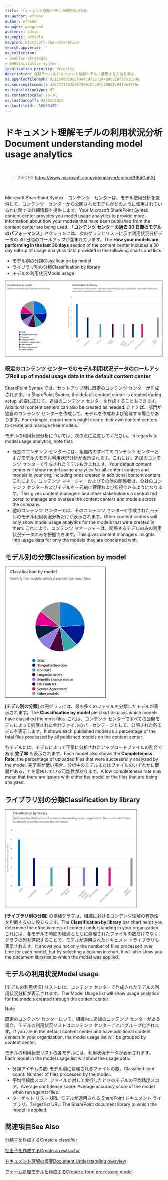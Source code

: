 ```yaml
---
title: ドキュメント理解モデルの利用状況分析
ms.author: efrene
author: efrene
manager: pamgreen
audience: admin
ms.topic: article
ms.prod: microsoft-365-enterprise
search.appverid: ''
ms.collection:
- enabler-strategic
- m365initiative-syntex
localization_priority: Priority
description: 保持ラベルをドキュメント理解モデルに適用する方法を学ぶ
ms.openlocfilehash: 92115d8b1985fa84cd72671442aca18f255355de
ms.sourcegitcommit: d354727303d9574991b5a0fd298d2c9414e19f6c
ms.translationtype: HT
ms.contentlocale: ja-JP
ms.lasthandoff: 02/02/2021
ms.locfileid: "50080439"
---
```

# <a name="document-understanding-model-usage-analytics"></a><span data-ttu-id="40e8d-103">ドキュメント理解モデルの利用状況分析</span><span class="sxs-lookup"><span data-stu-id="40e8d-103">Document understanding model usage analytics</span></span>

</br>

> [!VIDEO https://www.microsoft.com/videoplayer/embed/RE4GnhX]  

</br>


<span data-ttu-id="40e8d-104">Microsoft SharePoint Syntex　コンテンツ　センターは、モデル使用分析を提供して、コンテンツ　センターから公開されたモデルがどのように使用されているかに関する詳細情報を提供します。</span><span class="sxs-lookup"><span data-stu-id="40e8d-104">Your Microsoft SharePoint Syntex content center provides you model usage analytics to provide more information about how your models that have been published from the content center are being used.</span></span> <span data-ttu-id="40e8d-105">「<b>コンテンツ センターの過去 30 日間のモデルのパフォーマンス</b>」セクションには、次のグラフとリストに示す利用状況分析データの 30 日間のロールアップが含まれています。</span><span class="sxs-lookup"><span data-stu-id="40e8d-105">The <b>How your models are performing in the last 30 days</b> section of the content center includes a 30 day roll-up of usage analytics data provided in the following charts and lists:</span></span>

- <span data-ttu-id="40e8d-106">モデル別の分類</span><span class="sxs-lookup"><span data-stu-id="40e8d-106">Classification by model</span></span>
- <span data-ttu-id="40e8d-107">ライブラリ別の分類</span><span class="sxs-lookup"><span data-stu-id="40e8d-107">Classification by library</span></span>
- <span data-ttu-id="40e8d-108">モデルの利用状況</span><span class="sxs-lookup"><span data-stu-id="40e8d-108">Model usage</span></span> 

 ![モデル分析](../media/content-understanding/model-analytics.png) </br>

### <a name="roll-up-of-model-usage-data-in-the-default-content-center"></a><span data-ttu-id="40e8d-110">既定のコンテンツ センターでのモデル利用状況データのロールアップ</span><span class="sxs-lookup"><span data-stu-id="40e8d-110">Roll up of model usage data in the default content center</span></span>

<span data-ttu-id="40e8d-111">SharePoint Syntex では、セットアップ時に既定のコンテンツ センターが作成されます。</span><span class="sxs-lookup"><span data-stu-id="40e8d-111">In SharePoint Syntex, the default content center is created during setup.</span></span> <span data-ttu-id="40e8d-112">必要に応じて、追加のコンテンツ センターを作成することもできます。</span><span class="sxs-lookup"><span data-stu-id="40e8d-112">Additional content centers can also be created as needed.</span></span> <span data-ttu-id="40e8d-113">たとえば、部門が独自のコンテンツ センターを作成して、モデルを作成および管理する場合があります。</span><span class="sxs-lookup"><span data-stu-id="40e8d-113">For example, departments might create their own content centers to create and manage their models.</span></span> 

<span data-ttu-id="40e8d-114">モデルの利用状況分析については、次の点に注意してください。</span><span class="sxs-lookup"><span data-stu-id="40e8d-114">In regards to model usage analytics, note that:</span></span>

- <span data-ttu-id="40e8d-115">既定のコンテンツ センターには、組織内のすべてのコンテンツ センターおよびモデルのモデル利用状況分析が表示されます。これには、追加のコンテンツ センターで作成されたモデルも含まれます。</span><span class="sxs-lookup"><span data-stu-id="40e8d-115">Your default content center will show model usage analytics for all content centers and models in your org, including ones created in additional content centers.</span></span> <span data-ttu-id="40e8d-116">これにより、コンテンツ マネージャーおよびその他の関係者は、全社のコンテンツ センターおよびモデルを一元的に管理および監視できるようになります。</span><span class="sxs-lookup"><span data-stu-id="40e8d-116">This gives content managers and other stakeholders a centralized portal to manage and oversee the content centers and models across the company.</span></span>  
- <span data-ttu-id="40e8d-117">他のコンテンツ センターでは、そのコンテンツ センターで作成されたモデルのモデル利用状況分析だけが表示されます。</span><span class="sxs-lookup"><span data-stu-id="40e8d-117">Other content centers will only show model usage analytics for the models that were created in them.</span></span> <span data-ttu-id="40e8d-118">これにより、コンテンツ マネージャーは、関係するモデルのみの利用状況データのみを把握できます。</span><span class="sxs-lookup"><span data-stu-id="40e8d-118">This gives content managers insights into usage data for only the models they are concerned with.</span></span>


## <a name="classification-by-model"></a><span data-ttu-id="40e8d-119">モデル別の分類</span><span class="sxs-lookup"><span data-stu-id="40e8d-119">Classification by model</span></span>

   ![合計モデル パーセンテージ](../media/content-understanding/total-model-percentage.png) </br>

<span data-ttu-id="40e8d-121">**[モデル別の分類]** の円グラフには、最も多くのファイルを分類したモデルが表示されます。</span><span class="sxs-lookup"><span data-stu-id="40e8d-121">The **Classification by model** pie chart displays which models have classified the most files.</span></span> <span data-ttu-id="40e8d-122">これは、コンテンツ センターですべての公開モデルによって処理された合計ファイルのパーセンテージとして、公開された各モデルを表示します。</span><span class="sxs-lookup"><span data-stu-id="40e8d-122">It shows each published model as a percentage of the total files processed by all published models on the content center.</span></span>

<span data-ttu-id="40e8d-123">各モデルには、モデルによって正常に分析されたアップロードファイルの割合である **完了率** も表示されます。</span><span class="sxs-lookup"><span data-stu-id="40e8d-123">Each model also shows the **Completeness Rate**, the percentage of uploaded files that were successfully analyzed by the model.</span></span> <span data-ttu-id="40e8d-124">完了率が低い場合、分析中のモデルまたはファイルのいずれかに問題があることを意味している可能性があります。</span><span class="sxs-lookup"><span data-stu-id="40e8d-124">A low completeness rate may mean that there are issues with either the model or the files that are being analyzed.</span></span>

## <a name="classification-by-library"></a><span data-ttu-id="40e8d-125">ライブラリ別の分類</span><span class="sxs-lookup"><span data-stu-id="40e8d-125">Classification by library</span></span>

   ![処理されたファイル](../media/content-understanding/files-processed-over-time.png) </br>

<span data-ttu-id="40e8d-127">**[ライブラリ別の分類]** の横棒グラフは、組織におけるコンテンツ理解の有効性を判断するのに役立ちます。</span><span class="sxs-lookup"><span data-stu-id="40e8d-127">The **Classification by library** bar chart helps you determine the effectiveness of content understanding in your organization.</span></span>  <span data-ttu-id="40e8d-128">これには、各モデルの時間の経過とともに処理されたファイルの数だけでなく、グラフの列を選択することで、モデルが適用されたドキュメン トライブラリも表示されます。</span><span class="sxs-lookup"><span data-stu-id="40e8d-128">It shows you not only the number of files processed over time for each model, but by selecting a column in chart, it will also show you the document libraries to which the model was applied.</span></span>


## <a name="model-usage"></a><span data-ttu-id="40e8d-129">モデルの利用状況</span><span class="sxs-lookup"><span data-stu-id="40e8d-129">Model usage</span></span>

<span data-ttu-id="40e8d-130">[モデルの利用状況] リストには、コンテンツ センターで作成されたモデルの利用状況分析が表示されます。</span><span class="sxs-lookup"><span data-stu-id="40e8d-130">The Model Usage list will show usage analytics for the models created through the content center.</span></span>  

> [!NOTE]
> <span data-ttu-id="40e8d-131">既定のコンテンツ センターにいて、組織内に追加のコンテンツ センターがある場合、モデルの利用状況リストはコンテンツ センターごとにグループ化されます。</span><span class="sxs-lookup"><span data-stu-id="40e8d-131">If you are in the default content center and have additional content centers in your organization, the model usage list will be grouped by content center.</span></span>

<span data-ttu-id="40e8d-132">モデルの利用状況リストの各モデルには、利用状況データが表示されます。</span><span class="sxs-lookup"><span data-stu-id="40e8d-132">Each model in the model usage list will show the usage data:</span></span>

- <span data-ttu-id="40e8d-133">分類アイテムの数: モデル別に処理されるファイルの数。</span><span class="sxs-lookup"><span data-stu-id="40e8d-133">Classified item count: Number of files processed by the model.</span></span>
- <span data-ttu-id="40e8d-134">平均信頼度スコア: ファイルに対して実行したときのモデルの平均精度スコア。</span><span class="sxs-lookup"><span data-stu-id="40e8d-134">Average confidence score: Average accuracy score of the model when run against files.</span></span>
- <span data-ttu-id="40e8d-135">ターゲット リスト URL: モデルが適用される SharePoint ドキュメント ライブラリ。</span><span class="sxs-lookup"><span data-stu-id="40e8d-135">Target list URL: The SharePoint document library to which the model is applied.</span></span>



## <a name="see-also"></a><span data-ttu-id="40e8d-136">関連項目</span><span class="sxs-lookup"><span data-stu-id="40e8d-136">See Also</span></span>
[<span data-ttu-id="40e8d-137">分類子を作成する</span><span class="sxs-lookup"><span data-stu-id="40e8d-137">Create a classifier</span></span>](create-a-classifier.md)

[<span data-ttu-id="40e8d-138">抽出子を作成する</span><span class="sxs-lookup"><span data-stu-id="40e8d-138">Create an extractor</span></span>](create-an-extractor.md)

[<span data-ttu-id="40e8d-139">ドキュメント理解の概要</span><span class="sxs-lookup"><span data-stu-id="40e8d-139">Document Understanding overview</span></span>](document-understanding-overview.md)

[<span data-ttu-id="40e8d-140">フォーム処理モデルを作成する</span><span class="sxs-lookup"><span data-stu-id="40e8d-140">Create a form processing model</span></span>](create-a-form-processing-model.md)  
